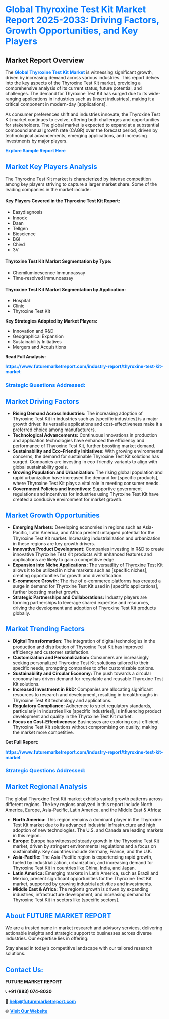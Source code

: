 <h1 style="color: #007BFF;">Global Thyroxine Test Kit Market Report 2025-2033: Driving Factors, Growth Opportunities, and Key Players</h1>

<section id="overview">
<h2>Market Report Overview</h2>
<p>The <a href="https://www.futuremarketreport.com/industry-report/thyroxine-test-kit-market" style="color: #007BFF; text-decoration: none;"><strong>Global Thyroxine Test Kit Market</strong></a> is witnessing significant growth, driven by increasing demand across various industries. This report delves into the key aspects of the Thyroxine Test Kit market, providing a comprehensive analysis of its current status, future potential, and challenges. The demand for Thyroxine Test Kit has surged due to its wide-ranging applications in industries such as [insert industries], making it a critical component in modern-day [applications].</p>
<p>As consumer preferences shift and industries innovate, the Thyroxine Test Kit market continues to evolve, offering both challenges and opportunities for stakeholders. The global market is expected to expand at a substantial compound annual growth rate (CAGR) over the forecast period, driven by technological advancements, emerging applications, and increasing investments by major players.</p>
</section>

<section id="overview">
<p><a href="https://www.futuremarketreport.com/request-sample/reportId=123737" style="color: #007BFF; text-decoration: none;"><strong>Explore Sample Report Here</strong></a></p>
</section>

<section id="key-players">
<h2 style="color: #007BFF;">Market Key Players Analysis</h2>
<p>The Thyroxine Test Kit market is characterized by intense competition among key players striving to capture a larger market share. Some of the leading companies in the market include:</p>
<h4>Key Players Covered in the Thyroxine Test Kit Report:</h4>
<ul><li>Easydiagnosis</li><li>Innodx</li><li>Daan</li><li>Tellgen</li><li>Bioscience</li><li>BGI</li><li>Chivd</li><li>3V</li></ul>
<h4>Thyroxine Test Kit Market Segmentation by Type:</h4>
<ul><li>Chemiluminescence Immunoassay</li><li>Time-resolved Immunoassay</li></ul>

<h4>Thyroxine Test Kit Market Segmentation by Application:</h4>
<ul><li>Hospital</li><li>Clinic</li><li>Thyroxine Test Kit</li></ul>
<p><strong>Key Strategies Adopted by Market Players:</strong></p>
<ul>
<li>Innovation and R&D</li>
<li>Geographical Expansion</li>
<li>Sustainability Initiatives</li>
<li>Mergers and Acquisitions</li>
</ul>
</section>

<section>
<p><strong>Read Full Analysis: </strong></p><a href="https://www.futuremarketreport.com/industry-report/thyroxine-test-kit-market" style="color: #007BFF; text-decoration: none;"><strong>https://www.futuremarketreport.com/industry-report/thyroxine-test-kit-market</strong></a>
<h3 style="color: #007BFF;">Strategic Questions Addressed:</h3>
</section>

<section id="driving-factors">
<h2 style="color: #007BFF;">Market Driving Factors</h2>
<ul>
<li><strong>Rising Demand Across Industries:</strong> The increasing adoption of Thyroxine Test Kit in industries such as [specific industries] is a major growth driver. Its versatile applications and cost-effectiveness make it a preferred choice among manufacturers.</li>
<li><strong>Technological Advancements:</strong> Continuous innovations in production and application technologies have enhanced the efficiency and performance of Thyroxine Test Kit, further boosting market demand.</li>
<li><strong>Sustainability and Eco-Friendly Initiatives:</strong> With growing environmental concerns, the demand for sustainable Thyroxine Test Kit solutions has surged. Companies are investing in eco-friendly variants to align with global sustainability goals.</li>
<li><strong>Growing Population and Urbanization:</strong> The rising global population and rapid urbanization have increased the demand for [specific products], where Thyroxine Test Kit plays a vital role in meeting consumer needs.</li>
<li><strong>Government Policies and Incentives:</strong> Supportive government regulations and incentives for industries using Thyroxine Test Kit have created a conducive environment for market growth.</li>
</ul>
</section>

<section id="growth-opportunities">
<h2 style="color: #007BFF;">Market Growth Opportunities</h2>
<ul>
<li><strong>Emerging Markets:</strong> Developing economies in regions such as Asia-Pacific, Latin America, and Africa present untapped potential for the Thyroxine Test Kit market. Increasing industrialization and urbanization in these regions are key growth drivers.</li>
<li><strong>Innovative Product Development:</strong> Companies investing in R&D to create innovative Thyroxine Test Kit products with enhanced features and applications are likely to gain a competitive edge.</li>
<li><strong>Expansion into Niche Applications:</strong> The versatility of Thyroxine Test Kit allows it to be utilized in niche markets such as [specific niches], creating opportunities for growth and diversification.</li>
<li><strong>E-commerce Growth:</strong> The rise of e-commerce platforms has created a surge in demand for Thyroxine Test Kit used in [specific applications], further boosting market growth.</li>
<li><strong>Strategic Partnerships and Collaborations:</strong> Industry players are forming partnerships to leverage shared expertise and resources, driving the development and adoption of Thyroxine Test Kit products globally.</li>
</ul>
</section>

<section id="trending-factors">
<h2 style="color: #007BFF;">Market Trending Factors</h2>
<ul>
<li><strong>Digital Transformation:</strong> The integration of digital technologies in the production and distribution of Thyroxine Test Kit has improved efficiency and customer satisfaction.</li>
<li><strong>Customization and Personalization:</strong> Consumers are increasingly seeking personalized Thyroxine Test Kit solutions tailored to their specific needs, prompting companies to offer customizable options.</li>
<li><strong>Sustainability and Circular Economy:</strong> The push towards a circular economy has driven demand for recyclable and reusable Thyroxine Test Kit solutions.</li>
<li><strong>Increased Investment in R&D:</strong> Companies are allocating significant resources to research and development, resulting in breakthroughs in Thyroxine Test Kit technology and applications.</li>
<li><strong>Regulatory Compliance:</strong> Adherence to strict regulatory standards, particularly in industries like [specific industries], is influencing product development and quality in the Thyroxine Test Kit market.</li>
<li><strong>Focus on Cost-Effectiveness:</strong> Businesses are exploring cost-efficient Thyroxine Test Kit solutions without compromising on quality, making the market more competitive.</li>
</ul>
</section>

<section>
<p><strong>Get Full Report: </strong></p><a href="https://www.futuremarketreport.com/industry-report/thyroxine-test-kit-market" style="color: #007BFF; text-decoration: none;"><strong>https://www.futuremarketreport.com/industry-report/thyroxine-test-kit-market</strong></a>
<h3 style="color: #007BFF;">Strategic Questions Addressed:</h3>
</section>


<section id="regional-analysis">
<h2 style="color: #007BFF;">Market Regional Analysis</h2>
<p>The global Thyroxine Test Kit market exhibits varied growth patterns across different regions. The key regions analyzed in this report include North America, Europe, Asia-Pacific, Latin America, and the Middle East & Africa:</p>
<ul>
<li><strong>North America:</strong> This region remains a dominant player in the Thyroxine Test Kit market due to its advanced industrial infrastructure and high adoption of new technologies. The U.S. and Canada are leading markets in this region.</li>
<li><strong>Europe:</strong> Europe has witnessed steady growth in the Thyroxine Test Kit market, driven by stringent environmental regulations and a focus on sustainability. Key countries include Germany, France, and the U.K.</li>
<li><strong>Asia-Pacific:</strong> The Asia-Pacific region is experiencing rapid growth, fueled by industrialization, urbanization, and increasing demand for Thyroxine Test Kit in countries like China, India, and Japan.</li>
<li><strong>Latin America:</strong> Emerging markets in Latin America, such as Brazil and Mexico, present significant opportunities for the Thyroxine Test Kit market, supported by growing industrial activities and investments.</li>
<li><strong>Middle East & Africa:</strong> The region’s growth is driven by expanding industries, infrastructure development, and increasing demand for Thyroxine Test Kit in sectors like [specific sectors].</li>
</ul>
</section>

<footer>
<h2 style="color: #007BFF;">About FUTURE MARKET REPORT</h2>
<p>We are a trusted name in market research and advisory services, delivering actionable insights and strategic support to businesses across diverse industries. Our expertise lies in offering:</p>

<p>Stay ahead in today’s competitive landscape with our tailored research solutions.</p>

<h2 style="color: #007BFF;">Contact Us:</h2>
<p><strong>FUTURE MARKET REPORT</strong></p>
<p>📞 <strong>+91 (883) 074-8030</strong></p>
<p>📧 <strong><a href="mailto:help@futuremarketreport.com" style="color: #007BFF;">help@futuremarketreport.com</a></strong></p>
<p>🌐 <strong><a href="https://www.futuremarketreport.com/" style="color: #007BFF;">Visit Our Website</a></strong></p>
</footer>